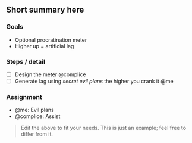 ## Short summary here
### Goals
- Optional procratination meter
- Higher up = artificial lag

### Steps / detail
- [ ] Design the meter @&shy;complice
- [ ] Generate lag using *secret evil plans* the higher you crank it @&shy;me

### Assignment
- @&shy;me: Evil plans
- @&shy;complice: Assist

> Edit the above to fit your needs. This is just an example; feel free to differ from it.
